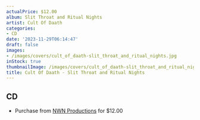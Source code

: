 ```yaml
---
actualPrice: $12.00
album: Slit Throat and Ritual Nights
artist: Cult Of Daath
categories:
- CD
date: '2023-11-29T06:14:47'
draft: false
images:
- /images/covers/cult_of_daath-slit_throat_and_ritual_nights.jpg
inStock: true
thumbnailImage: /images/covers/cult_of_daath-slit_throat_and_ritual_nights-thumb.jpg
title: Cult Of Daath - Slit Throat and Ritual Nights
---
```


## CD
* Purchase from [NWN Productions](http://shop.nwnprod.com/index.php?route=product/product&path=93&product_id=20652&sort=pd.name&order=ASC) for $12.00
